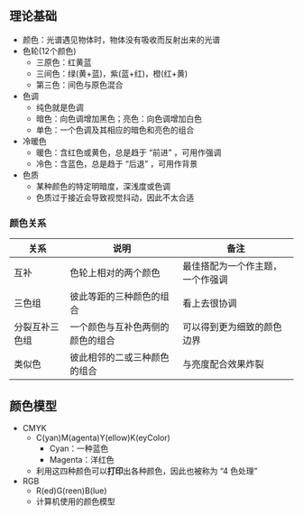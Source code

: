 
## 理论基础

- 颜色：光谱遇见物体时，物体没有吸收而反射出来的光谱
- 色轮(12个颜色)
	- 三原色：红黄蓝
	- 三间色：绿(黄+蓝)，紫(蓝+红)，橙(红+黄)
	- 第三色：间色与原色混合
- 色调
	- 纯色就是色调
	- 暗色：向色调增加黑色；亮色：向色调增加白色
	- 单色：一个色调及其相应的暗色和亮色的组合
- 冷暖色
	- 暖色：含红色或黄色，总是趋于 “前进” ，可用作强调
	- 冷色：含蓝色，总是趋于 “后退” ，可用作背景
- 色质
	- 某种颜色的特定明暗度，深浅度或色调
	- 色质过于接近会导致视觉抖动，因此不太合适

### 颜色关系

| 关系           | 说明                             | 备注                             |
| -------------- | -------------------------------- | -------------------------------- |
| 互补           | 色轮上相对的两个颜色             | 最佳搭配为一个作主题，一个作强调 |
| 三色组         | 彼此等距的三种颜色的组合         | 看上去很协调                     |
| 分裂互补三色组 | 一个颜色与互补色两侧的颜色的组合 | 可以得到更为细致的颜色边界       |
| 类似色         | 彼此相邻的二或三种颜色的组合     | 与亮度配合效果炸裂               |

## 颜色模型

- CMYK
	- C(yan)M(agenta)Y(ellow)K(eyColor)
		- Cyan：一种蓝色
		- Magenta：洋红色
	- 利用这四种颜色可以**打印**出各种颜色，因此也被称为 “4 色处理”
- RGB
	- R(ed)G(reen)B(lue)
	- 计算机使用的颜色模型
